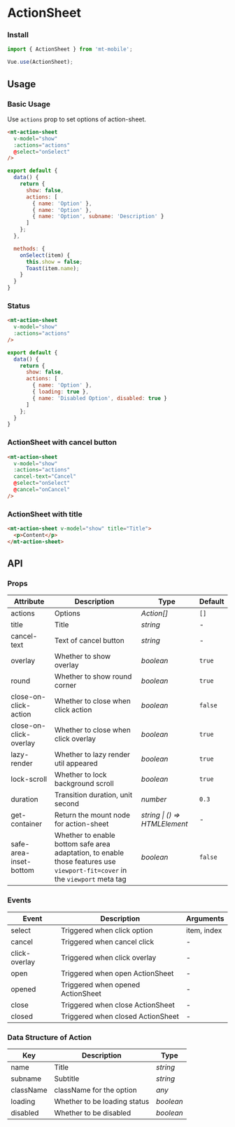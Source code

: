 # ActionSheet

### Install
``` javascript
import { ActionSheet } from 'mt-mobile';

Vue.use(ActionSheet);
```

## Usage

### Basic Usage

Use `actions` prop to set options of action-sheet.

```html
<mt-action-sheet
  v-model="show"
  :actions="actions"
  @select="onSelect"
/>
```

```javascript
export default {
  data() {
    return {
      show: false,
      actions: [
        { name: 'Option' },
        { name: 'Option' },
        { name: 'Option', subname: 'Description' }
      ]
    };
  },

  methods: {
    onSelect(item) {
      this.show = false;
      Toast(item.name);
    }
  }
}
```

### Status

```html
<mt-action-sheet
  v-model="show"
  :actions="actions"
/>
```

```javascript
export default {
  data() {
    return {
      show: false,
      actions: [
        { name: 'Option' },
        { loading: true },
        { name: 'Disabled Option', disabled: true }
      ]
    };
  }
}
```

### ActionSheet with cancel button

```html
<mt-action-sheet
  v-model="show"
  :actions="actions"
  cancel-text="Cancel"
  @select="onSelect"
  @cancel="onCancel"
/>
```

### ActionSheet with title

```html
<mt-action-sheet v-model="show" title="Title">
  <p>Content</p>
</mt-action-sheet>
```

## API

### Props

| Attribute | Description | Type | Default |
|------|------|------|------|
| actions | Options | *Action[]* | `[]` |
| title | Title | *string* | - |
| cancel-text | Text of cancel button | *string* | - |
| overlay | Whether to show overlay | *boolean* | `true` |
| round | Whether to show round corner | *boolean* | `true` |
| close-on-click-action | Whether to close when click action | *boolean* | `false` |
| close-on-click-overlay | Whether to close when click overlay | *boolean* | `true` |
| lazy-render | Whether to lazy render util appeared | *boolean* | `true` |
| lock-scroll | Whether to lock background scroll | *boolean* | `true` |
| duration | Transition duration, unit second | *number* | `0.3` |
| get-container | Return the mount node for action-sheet | *string \| () => HTMLElement* | - |
| safe-area-inset-bottom | Whether to enable bottom safe area adaptation, to enable those features use `viewport-fit=cover` in the `viewport` meta tag | *boolean* | `false` |

### Events

| Event | Description | Arguments |
|------|------|------|
| select | Triggered when click option | item, index |
| cancel | Triggered when cancel click | - |
| click-overlay | Triggered when click overlay | - |
| open | Triggered when open ActionSheet | - |
| opened | Triggered when opened ActionSheet | - |
| close | Triggered when close ActionSheet | - |
| closed | Triggered when closed ActionSheet | - |

### Data Structure of Action

| Key | Description | Type |
|------|------|------|
| name | Title | *string* |
| subname | Subtitle | *string* |
| className | className for the option | *any* |
| loading | Whether to be loading status | *boolean* |
| disabled | Whether to be disabled | *boolean* |

